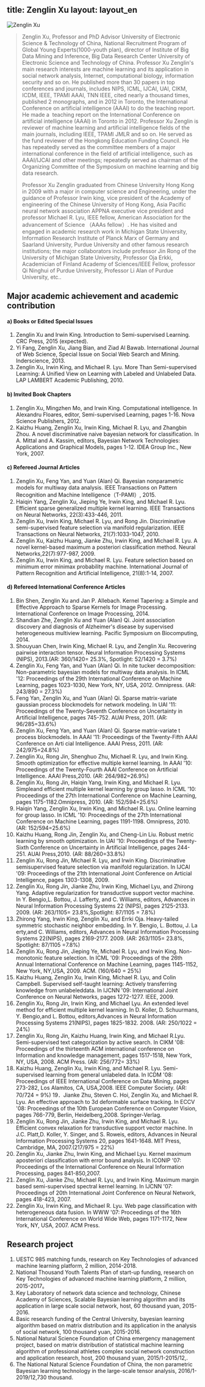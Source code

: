 title: Zenglin Xu
layout: layout_en
---
![Zenglin Xu](http://7xohr3.com1.z0.glb.clouddn.com/%E5%BE%90%E8%80%81%E5%B8%88.jpg)



> Zenglin Xu, Professor and PhD Advisor
University of Electronic Science & Technology of China, National Recruitment Program of Global Young Experts(1000-youth plan), director of Institute of Big Data Mining and Inference, Big Data Research Center
University of Electronic Science and Technology of China.
Professor Xu Zenglin's main research interests are machine learning and its application in social network analysis, Internet, computational biology, information security and so on. He published more than 30 papers in top conferences and journals, includes NIPS, ICML, IJCAI, UAI, CIKM, ICDM, IEEE, TPAMI AAAI, TNN IEEE, cited nearly a thousand times, published 2 monographs, and in 2012 in Toronto, the International Conference on artificial intelligence (AAAI) to do the teaching report. He made a  teaching report on the International Conference on artificial intelligence (AAAI) in Toronto in 2012. Professor Xu Zenglin is reviewer of machine learning and artificial intelligence fields of the main journals, including IEEE, TPAMI JMLR and so on. He served as the fund reviewer of the Hongkong Education Funding Council. He has repeatedly served as the committee members of a major international conference in the field of artificial intelligence, such as AAAI/IJCAI and other meetings; repeatedly served as chairman of the Organizing Committee of the Symposium on machine learning and big data research.
> 
> Professor Xu Zenglin graduated from Chinese University Hong Kong in 2009 with a major in computer science and Engineering, under the guidance of Professor Irwin king, vice president of the Academy of engineering of the Chinese University of Hong Kong, Asia Pacific neural network association APPNA executive vice president and professor Michael R. Lyu, IEEE fellow, American Association for the advancement of Science （AAAs fellow）. He has visited and engaged in academic research work in Michigan State University, Information Research Institute of Planck Marx of Germany and Saarland University, Purdue University and other famous research institutions; the major collaborators include professor Jin Rong of the University of Michigan State University, Professor Oja Erkki, Academician of Finland Academy of Sciences/IEEE Fellow, professor Qi Ninghui of Purdue University, Professor Li Alan of Purdue University, etc..

## Major academic achievement and academic contribution
#### a) Books or Edited Special Issues

1. Zenglin Xu and Irwin King. Introduction to Semi-supervised Learning. CRC Press, 2015 (expected). 
2. Yi Fang, Zenglin Xu, Jiang Bian, and Ziad Al Bawab. International Journal of Web Science, Special Issue on Social Web Search and Mining. Inderscience, 2013. 
3. Zenglin Xu, Irwin King, and Michael R. Lyu. More Than Semi-supervised Learning: A Unified View on Learning with Labeled and Unlabeled Data. LAP LAMBERT Academic Publishing, 2010.

#### b) Invited Book Chapters
1. Zenglin Xu, Mingzhen Mo, and Irwin King. Computational intelligence. In Alexandru Floares, editor, Semi-supervised Learning, pages 1-16. Nova Science Publishers, 2012. 
2. Kaizhu Huang, Zenglin Xu, Irwin King, Michael R. Lyu, and Zhangbin Zhou. A novel discriminative naive bayesian network for classification. In A. Mittal and A. Kassim, editors, Bayesian Network Technologies: Applications and Graphical Models, pages 1-12. IDEA Group Inc., New York, 2007.

#### c) Refereed Journal Articles
1. Zenglin Xu, Feng Yan, and Yuan (Alan) Qi. Bayesian nonparametric models for multiway data analysis. IEEE Transactions on Pattern Recognition and Machine Intelligence（T-PAMI）, 2015.
2. Haiqin Yang, Zenglin Xu, Jieping Ye, Irwin King, and Michael R. Lyu. Efficient sparse generalized multiple kernel learning. IEEE Transactions on Neural Networks, 22(3):433-446, 2011.
3. Zenglin Xu, Irwin King, Michael R. Lyu, and Rong Jin. Discriminative semi-supervised feature selection via manifold regularization. IEEE Transactions on Neural Networks, 21(7):1033-1047, 2010.
4. Zenglin Xu, Kaizhu Huang, Jianke Zhu, Irwin King, and Michael R. Lyu. A novel kernel-based maximum a posteriori classification method. Neural Networks,22(7):977-987, 2009.
5. Zenglin Xu, Irwin King, and Michael R. Lyu. Feature selection based on minimum error minimax probability machine. International Journal of Pattern Recognition and Artificial Intelligence, 21(8):1-14, 2007.

#### d) Refereed International Conference Articles
1. Bin Shen, Zenglin Xu and Jan P. Allebach. Kernel Tapering: a Simple and Effective Approach to Sparse Kernels for Image Processing. International Conference on Image Processing, 2014.
2. Shandian Zhe, Zenglin Xu and Yuan (Alan) Qi. Joint association discovery and diagnosis of Alzheimer's disease by supervised heterogeneous multiview learning. Pacific Symposium on Biocomputing, 2014.
3. Shouyuan Chen, Irwin King, Michael R. Lyu, and Zenglin Xu. Recovering pairwise interaction tensor. Neural Information Processing Systems (NIPS), 2013.(AR: 360/1420= 25.3%, Spotlight: 52/1420 = 3.7%)
4. Zenglin Xu, Feng Yan, and Yuan (Alan) Qi. In nite tucker decomposition: Non-parametric bayesian models for multiway data analysis. In ICML '12: Proceedings of the 29th International Conference on Machine Learning, pages 1023-1030, New York, NY, USA, 2012. Omnipress. (AR: 243/890 = 27.3%)
5. Feng Yan, Zenglin Xu, and Yuan (Alan) Qi. Sparse matrix-variate gaussian process blockmodels for network modeling. In UAI '11: Proceedings of the Twenty-Seventh Conference on Uncertainty in Artificial Intelligence, pages 745-752. AUAI Press, 2011. (AR: 96/285=33.6%)
6. Zenglin Xu, Feng Yan, and Yuan (Alan) Qi. Sparse matrix-variate t process blockmodels. In AAAI '11: Proceedings of the Twenty-Fifth AAAI Conference on Arti cial Intelligence. AAAI Press, 2011. (AR: 242/975=24.8%)
7. Zenglin Xu, Rong Jin, Shenghuo Zhu, Michael R. Lyu, and Irwin King. Smooth optimization for effective multiple kernel learning. In AAAI '10: Proceedings of the Twenty-Fourth AAAI Conference on Artificial Intelligence. AAAI Press,2010. (AR: 264/982=26.9%)
8. Zenglin Xu, Rong Jin, Haiqin Yang, Irwin King, and Michael R. Lyu. Simpleand efficient multiple kernel learning by group lasso. In ICML '10: Proceedings of the 27th International Conference on Machine Learning, pages 1175-1182.Omnipress, 2010. (AR: 152/594=25.6%)
9. Haiqin Yang, Zenglin Xu, Irwin King, and Michael R. Lyu. Online learning for group lasso. In ICML '10: Proceedings of the 27th International Conference on Machine Learning, pages 1191-1198. Omnipress, 2010. (AR: 152/594=25.6%)
10. Kaizhu Huang, Rong Jin, Zenglin Xu, and Cheng-Lin Liu. Robust metric learning by smooth optimization. In UAI '10: Proceedings of the Twenty-Sixth Conference on Uncertainty in Artificial Intelligence, pages 244-251. AUAI Press,2010. (AR: 88/260=33.8%)
11. Zenglin Xu, Rong Jin, Michael R. Lyu, and Irwin King. Discriminative semisupervised feature selection via manifold regularization. In IJCAI '09: Proceedings of the 21th International Joint Conference on Articial Intelligence, pages 1303-1308, 2009.
12. Zenglin Xu, Rong Jin, Jianke Zhu, Irwin King, Michael Lyu, and Zhirong Yang. Adaptive regularization for transductive support vector machine. In Y. Bengio,L. Bottou, J. Lafferty, and C. Williams, editors, Advances in Neural Information Processing Systems 22 (NIPS), pages 2125-2133. 2009. (AR: 263/1105= 23.8%,Spotlight: 87/1105 = 7.8%)
13. Zhirong Yang, Irwin King, Zenglin Xu, and Errki Oja. Heavy-tailed symmetric stochastic neighbor embedding. In Y. Bengio, L. Bottou, J. La
erty,and C. Williams, editors, Advances in Neural Information Processing Systems 22(NIPS), pages 2169-2177. 2009. (AR: 263/1105= 23.8%, Spotlight: 87/1105 =7.8%)
14. Zenglin Xu, Rong Jin, Jieping Ye, Michael R. Lyu, and Irwin King. Non-monotonic feature selection. In ICML '09: Proceedings of the 26th Annual International Conference on Machine Learning, pages 1145-1152, New York, NY,USA, 2009. ACM. (160/640 = 25%)
15. Kaizhu Huang, Zenglin Xu, Irwin King, Michael R. Lyu, and Colin Campbell. Supervised self-taught learning: Actively transferring knowledge from unlabeleddata. In IJCNN '09: International Joint Conference on Neural Networks, pages 1272-1277. IEEE, 2009.
16. Zenglin Xu, Rong Jin, Irwin King, and Michael Lyu. An extended level method for efficient multiple kernel learning. In D. Koller, D. Schuurmans, Y. Bengio,and L. Bottou, editors,Advances in Neural Information Processing Systems 21(NIPS), pages 1825-1832. 2008. (AR: 250/1022 = 24%)
17. Zenglin Xu, Rong Jin, Kaizhu Huang, Irwin King, and Michael R.Lyu. Semi-supervised text categorization by active search. In CIKM '08: Proceedings of the thirteenth ACM international conference on Information and knowledge management, pages 1517-1518, New York, NY, USA, 2008. ACM Press. (AR: 256/772= 33%)
18. Kaizhu Huang, Zenglin Xu, Irwin King, and Michael R. Lyu. Semi-supervised learning from general unlabeled data. In ICDM '08: Proceedings of IEEE International Conference on Data Mining, pages 273-282, Los Alamitos, CA, USA,2008. IEEE Computer Society. (AR: 70/724 = 9%)
19．Jianke Zhu, Steven C. Hoi, Zenglin Xu, and Michael R. Lyu. An effective approach to 3d deformable surface tracking. In ECCV '08: Proceedings of the 10th European Conference on Computer Vision, pages 766-779, Berlin, Heidelberg,2008. Springer-Verlag.
20. Zenglin Xu, Rong Jin, Jianke Zhu, Irwin King, and Michael R. Lyu. Efficient convex relaxation for transductive support vector machine. In J.C. Platt,D. Koller, Y. Singer, and S. Roweis, editors, Advances in Neural Information Processing Systems 20, pages 1641-1648. MIT Press, Cambridge, MA, 2007.(217/975 = 22%)
21. Zenglin Xu, Jianke Zhu, Irwin King, and Michael Lyu. Kernel maximum aposteriori classification with error bound analysis. In ICONIP '07: Proceedings of the International Conference on Neural Information Processing, pages 841-850,2007.
22. Zenglin Xu, Jianke Zhu, Michael R. Lyu, and Irwin King. Maximum margin based semi-supervised spectral kernel learning. In IJCNN '07: Proceedings of 20th International Joint Conference on Neural Network, pages 418-423, 2007.
23. Zenglin Xu, Irwin King, and Michael R. Lyu. Web page classification with heterogeneous data fusion. In WWW '07: Proceedings of the 16th International Conference on World Wide Web, pages 1171-1172, New York, NY, USA, 2007. ACM Press.

## Research project

1. UESTC 985 matching funds, research on Key Technologies of advanced machine learning platform, 2 million, 2014-2018.
2. National Thousand Youth Talents Plan of start-up funding, research on Key Technologies of advanced machine learning platform, 2 million, 2015-2017。 
3. Key Laboratory of network data science and technology, Chinese Academy of Sciences, Scalable Bayesian learning algorithm and its application in large scale social network, host, 60 thousand yuan, 2015-2016.
4. Basic research funding of the Central University, bayesian learning algorithm based on matrix distribution and its application in the analysis of social network, 100 thousand yuan, 2015-2016.
5. National Natural Science Foundation of China emergency management project, based on matrix distribution of statistical machine learning algorithm of professional athletes complex social network construction and application research, host, 200 thousand yuan, 2015/1-2015/12,.
6. The National Natural Science Foundation of China, the non parametric Bayesian learning technology in the large-scale tensor analysis, 2016/1-2019/12,730 thousand.


